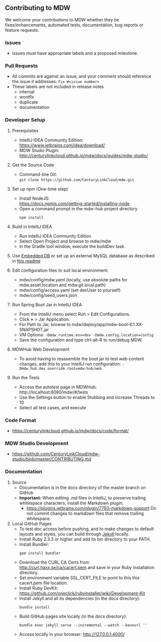 ## Contributing to MDW
We welcome your contributions to MDW whether they be fixes/enhancements, automated tests, documentation, bug reports or feature requests.

### Issues
  - Issues must have appropriate labels and a proposed milestone.

### Pull Requests
  - All commits are against an issue, and your comment should reference the issue it addresses: `Fix #<issue number>`
  - These labels are not included in release notes
    - internal
    - wontfix
    - duplicate
    - documentation

### Developer Setup
1. Prerequisites
   - IntelliJ IDEA Community Edition:                              
     https://www.jetbrains.com/idea/download/
   - MDW Studio Plugin:   
     http://centurylinkcloud.github.io/mdw/docs/guides/mdw-studio/

2. Get the Source Code
   - Command-line Git:  
     `git clone https://github.com/CenturyLinkCloud/mdw.git`

3. Set up npm (One-time step)
   - Install NodeJS:                                                                     
     https://docs.npmjs.com/getting-started/installing-node
   - Open a command prompt in the mdw-hub project directory
     ```
     npm install
     ```

4. Build in IntelliJ IDEA
   - Run IntelliJ IDEA Community Edition
   - Select Open Project and browse to mdw/mdw
   - In the Gradle tool window, execute the buildDev task.

5. Use [Embedded DB](/mdw-workflow/assets/com/centurylink/mdw/db/readme.md) or set up an external MySQL database as described in [this readme](/mdw/database/mysql/readme.txt)

6. Edit configuration files to suit local environment:
   - mdw/config/mdw.yaml (locally, use absolute paths for mdw.asset.location and mdw.git.local.path)
   - mdw/config/access.yaml (set devUser to yourself)
   - mdw/config/seed_users.json

7. Run Spring Boot Jar in IntelliJ IDEA
   - From the IntelliJ menu select Run > Edit Configurations.
   - Click **+** > Jar Application.
   - For Path to Jar, browse to mdw/deploy/app/mdw-boot-6.1.XX-SNAPSHOT.jar
   - VM Options: `-Dmdw.runtime.env=dev -Dmdw.config.location=config`
   - Save the configuration and type ctrl-alt-R to run/debug MDW.

8. MDWHub Web Development
   - To avoid having to reassemble the boot jar to test web content changes, add this to your IntelliJ run configuration:
     `-Dmdw.hub.dev.override.root=mdw-hub/web`

9. Run the Tests
   - Access the autotest page in MDWHub:
     http://localhost:8080/mdw/#/tests
   - Use the Settings button to enable Stubbing and increase Threads to 10
   - Select all test cases, and execute

### Code Format
   - https://centurylinkcloud.github.io/mdw/docs/code/format/

### MDW Studio Development
   - https://github.com/CenturyLinkCloud/mdw-studio/blob/master/CONTRIBUTING.md

### Documentation
1. Source
   - Documentation is in the docs directory of the master branch on GitHub
   - **Important:** When editing .md files in IntelliJ, to preserve trailing whitespace characters, install the Markdown plugin:
     - https://plugins.jetbrains.com/plugin/7793-markdown-support
     Do not commit changes to markdown files that remove trailing whitespace.
2. Local GitHub Pages
   - To test doc access before pushing, and to make changes to default layouts and styles, you can build through [Jekyll](https://help.github.com/articles/about-github-pages-and-jekyll/) locally.
   - Install Ruby 2.3.3 or higher and add its bin directory to your PATH.
   - Install Bundler:
     ```
     gem install bundler
     ```
   - Download the CURL CA Certs from http://curl.haxx.se/ca/cacert.pem and save in your Ruby installation directory.
   - Set environment variable SSL_CERT_FILE to point to this this cacert.pem file location.
   - Install Ruby DevKit: https://github.com/oneclick/rubyinstaller/wiki/Development-Kit
   - Install Jekyll and all its dependencies (in the docs directory):
     ```
     bundle install
     ```
   - Build GitHub pages site locally (in the docs directory):
     ```
     bundle exec jekyll serve --incremental --watch --baseurl ''
     ```
   - Access locally in your browser:
     http://127.0.0.1:4000/
